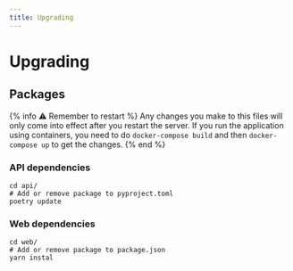 ```yaml
---
title: Upgrading
---
```


Upgrading
=============

## Packages

{% info :warning: Remember to restart %}
Any changes you make to this files will only come into effect after you restart the
server. If you run the application using containers, you need to do `docker-compose build` and then `docker-compose up` to get the changes.
{% end %}

### API dependencies

```shell
cd api/
# Add or remove package to pyproject.toml
poetry update
```

### Web dependencies

```shell
cd web/
# Add or remove package to package.json
yarn instal
```







